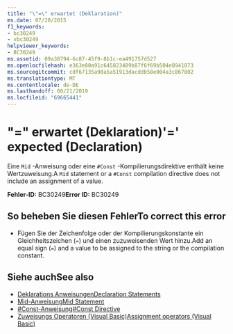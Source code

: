 ```yaml
---
title: "\"=\" erwartet (Deklaration)"
ms.date: 07/20/2015
f1_keywords:
- bc30249
- vbc30249
helpviewer_keywords:
- BC30249
ms.assetid: 09a38794-6c87-45f9-8b1c-ea491757d527
ms.openlocfilehash: e363e80a91c645823489b87f6f69b504e8941073
ms.sourcegitcommit: cdf67135a98a5a51913dacddb58e004a3c867802
ms.translationtype: MT
ms.contentlocale: de-DE
ms.lasthandoff: 08/21/2019
ms.locfileid: "69665441"
---
```

# <a name="-expected-declaration"></a><span data-ttu-id="b6d76-102">"=" erwartet (Deklaration)</span><span class="sxs-lookup"><span data-stu-id="b6d76-102">'=' expected (Declaration)</span></span>
<span data-ttu-id="b6d76-103">Eine `Mid` -Anweisung oder eine `#Const` -Kompilierungsdirektive enthält keine Wertzuweisung.</span><span class="sxs-lookup"><span data-stu-id="b6d76-103">A `Mid` statement or a `#Const` compilation directive does not include an assignment of a value.</span></span>  
  
 <span data-ttu-id="b6d76-104">**Fehler-ID:** BC30249</span><span class="sxs-lookup"><span data-stu-id="b6d76-104">**Error ID:** BC30249</span></span>  
  
## <a name="to-correct-this-error"></a><span data-ttu-id="b6d76-105">So beheben Sie diesen Fehler</span><span class="sxs-lookup"><span data-stu-id="b6d76-105">To correct this error</span></span>  
  
- <span data-ttu-id="b6d76-106">Fügen Sie der Zeichenfolge oder der Kompilierungskonstante ein Gleichheitszeichen (`=`) und einen zuzuweisenden Wert hinzu.</span><span class="sxs-lookup"><span data-stu-id="b6d76-106">Add an equal sign (`=`) and a value to be assigned to the string or the compilation constant.</span></span>  
  
## <a name="see-also"></a><span data-ttu-id="b6d76-107">Siehe auch</span><span class="sxs-lookup"><span data-stu-id="b6d76-107">See also</span></span>

- [<span data-ttu-id="b6d76-108">Deklarations Anweisungen</span><span class="sxs-lookup"><span data-stu-id="b6d76-108">Declaration Statements</span></span>](../programming-guide/language-features/statements.md#declaration-statements)
- [<span data-ttu-id="b6d76-109">Mid-Anweisung</span><span class="sxs-lookup"><span data-stu-id="b6d76-109">Mid Statement</span></span>](../../visual-basic/language-reference/statements/mid-statement.md)
- [<span data-ttu-id="b6d76-110">#Const-Anweisung</span><span class="sxs-lookup"><span data-stu-id="b6d76-110">#Const Directive</span></span>](../../visual-basic/language-reference/directives/const-directive.md)
- [<span data-ttu-id="b6d76-111">Zuweisungs Operatoren (Visual Basic)</span><span class="sxs-lookup"><span data-stu-id="b6d76-111">Assignment operators (Visual Basic)</span></span>](../language-reference/operators/assignment-operators.md)
